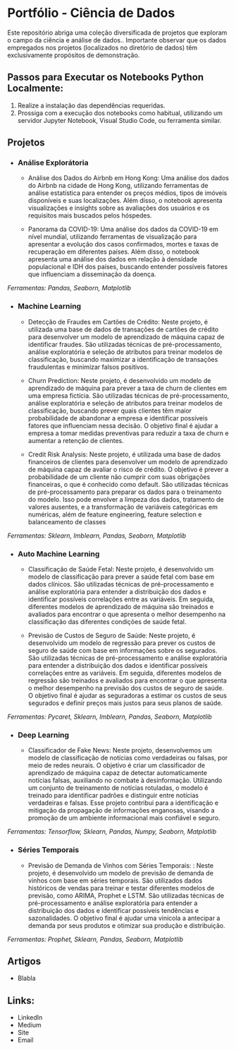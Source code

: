 # Portfólio - Ciência de Dados

Este repositório abriga uma coleção diversificada de projetos que exploram o campo da ciência e análise de dados.. Importante observar que os dados empregados nos projetos (localizados no diretório de dados) têm exclusivamente propósitos de demonstração. 

## Passos para Executar os Notebooks Python Localmente:

1. Realize a instalação das dependências requeridas.
2. Prossiga com a execução dos notebooks como habitual, utilizando um servidor Jupyter Notebook, Visual Studio Code, ou ferramenta similar.

## Projetos

* ### Análise Explorátoria

  * Análise dos Dados do Airbnb em Hong Kong: Uma análise dos dados do Airbnb na cidade de Hong Kong, utilizando ferramentas de análise estatística para entender os preços médios, tipos de imóveis disponíveis e suas localizações. Além disso, o notebook apresenta visualizações e insights sobre as avaliações dos usuários e os requisitos mais buscados pelos hóspedes.
  
  * Panorama da COVID-19: Uma análise dos dados da COVID-19 em nível mundial, utilizando ferramentas de visualização para apresentar a evolução dos casos confirmados, mortes e taxas de recuperação em diferentes países. Além disso, o notebook apresenta uma análise dos dados em relação à densidade populacional e IDH dos países, buscando entender possíveis fatores que influenciam a disseminação da doença.

_Ferramentas: Pandas, Seaborn, Matplotlib_

* ### Machine Learning

  * Detecção de Fraudes em Cartões de Crédito: Neste projeto, é utilizada uma base de dados de transações de cartões de crédito para desenvolver um modelo de aprendizado de máquina capaz de identificar fraudes. São utilizadas técnicas de pré-processamento, análise exploratória e seleção de atributos para treinar modelos de classificação, buscando maximizar a identificação de transações fraudulentas e minimizar falsos positivos.
  
  * Churn Prediction: Neste projeto, é desenvolvido um modelo de aprendizado de máquina para prever a taxa de churn de clientes em uma empresa fictícia. São utilizadas técnicas de pré-processamento, análise exploratória e seleção de atributos para treinar modelos de classificação, buscando prever quais clientes têm maior probabilidade de abandonar a empresa e identificar possíveis fatores que influenciam nessa decisão. O objetivo final é ajudar a empresa a tomar medidas preventivas para reduzir a taxa de churn e aumentar a retenção de clientes.

  * Credit Risk Analysis: Neste projeto, é utilizada uma base de dados financeiros de clientes para desenvolver um modelo de aprendizado de máquina capaz de avaliar o risco de crédito. O objetivo é prever a probabilidade de um cliente não cumprir com suas obrigações financeiras, o que é conhecido como default. São utilizadas técnicas de pré-processamento para preparar os dados para o treinamento do modelo. Isso pode envolver a limpeza dos dados, tratamento de valores ausentes, e a transformação de variáveis categóricas em numéricas, além de feature engineering, feature selection e balanceamento de classes
    
_Ferramentas: Sklearn, Imblearn, Pandas, Seaborn, Matplotlib_

* ### Auto Machine Learning

  * Classificação de Saúde Fetal: Neste projeto, é desenvolvido um modelo de classificação para prever a saúde fetal com base em dados clínicos. São utilizadas técnicas de pré-processamento e análise exploratória para entender a distribuição dos dados e identificar possíveis correlações entre as variáveis. Em seguida, diferentes modelos de aprendizado de máquina são treinados e avaliados para encontrar o que apresenta o melhor desempenho na classificação das diferentes condições de saúde fetal.

  * Previsão de Custos de Seguro de Saúde: Neste projeto, é desenvolvido um modelo de regressão para prever os custos de seguro de saúde com base em informações sobre os segurados. São utilizadas técnicas de pré-processamento e análise exploratória para entender a distribuição dos dados e identificar possíveis correlações entre as variáveis. Em seguida, diferentes modelos de regressão são treinados e avaliados para encontrar o que apresenta o melhor desempenho na previsão dos custos de seguro de saúde. O objetivo final é ajudar as seguradoras a estimar os custos de seus segurados e definir preços mais justos para seus planos de saúde.

_Ferramentas: Pycaret, Sklearn, Imblearn, Pandas, Seaborn, Matplotlib_

* ### Deep Learning

  * Classificador de Fake News: Neste projeto, desenvolvemos um modelo de classificação de notícias como verdadeiras ou falsas, por meio de redes neurais. O objetivo é criar um classificador de aprendizado de máquina capaz de detectar automaticamente notícias falsas, auxiliando no combate à desinformação. Utilizando um conjunto de treinamento de notícias rotuladas, o modelo é treinado para identificar padrões e distinguir entre notícias verdadeiras e falsas. Esse projeto contribui para a identificação e mitigação da propagação de informações enganosas, visando a promoção de um ambiente informacional mais confiável e seguro.

_Ferramentas: Tensorflow, Sklearn, Pandas, Numpy, Seaborn, Matplotlib_

* ### Séries Temporais

  * Previsão de Demanda de Vinhos com Séries Temporais: : Neste projeto, é desenvolvido um modelo de previsão de demanda de vinhos com base em séries temporais. São utilizados dados históricos de vendas para treinar e testar diferentes modelos de previsão, como ARIMA, Prophet e LSTM. São utilizadas técnicas de pré-processamento e análise exploratória para entender a distribuição dos dados e identificar possíveis tendências e sazonalidades. O objetivo final é ajudar uma vinícola a antecipar a demanda por seus produtos e otimizar sua produção e distribuição.

    
_Ferramentas: Prophet, Sklearn, Pandas, Seaborn, Matplotlib_

## Artigos

* Blabla

## Links:

* LinkedIn
* Medium
* Site
* Email

